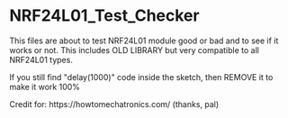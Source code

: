 # NRF24L01_Test_Checker
This files are about to test NRF24L01 module good or bad and to see if it works or not. This includes OLD LIBRARY but very compatible to all NRF24L01 types.
<p>If you still find "delay(1000)" code inside the sketch, then REMOVE it to make it work 100%</p>
<p>Credit for: https://howtomechatronics.com/ (thanks, pal)</p>

